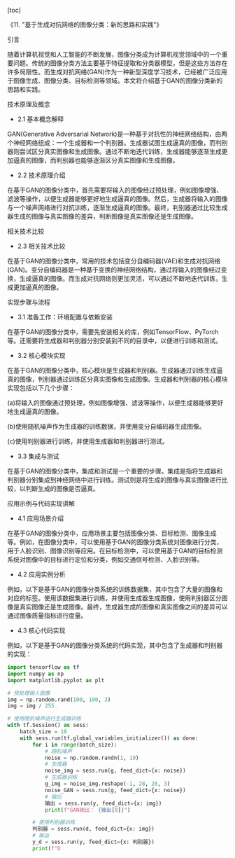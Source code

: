 
[toc]                    
                
                
《11. "基于生成对抗网络的图像分类：新的思路和实践"》

引言

随着计算机视觉和人工智能的不断发展，图像分类成为计算机视觉领域中的一个重要问题。传统的图像分类方法主要基于特征提取和分类器模型，但是这些方法存在许多局限性。而生成对抗网络(GAN)作为一种新型深度学习技术，已经被广泛应用于图像生成、图像分类、目标检测等领域。本文将介绍基于GAN的图像分类新的思路和实践。

技术原理及概念

- 2.1 基本概念解释

GAN(Generative Adversarial Network)是一种基于对抗性的神经网络结构，由两个神经网络组成：一个生成器和一个判别器。生成器试图生成逼真的图像，而判别器则尝试区分真实图像和生成图像。通过不断地迭代训练，生成器能够逐渐生成更加逼真的图像，而判别器也能够逐渐区分真实图像和生成图像。

- 2.2 技术原理介绍

在基于GAN的图像分类中，首先需要将输入的图像经过预处理，例如图像增强、滤波等操作，以便生成器能够更好地生成逼真的图像。然后，生成器将输入的图像与一个噪声网络进行对抗训练，逐渐生成逼真的图像。最终，判别器通过比较生成器生成的图像与真实图像的差异，判断图像是真实图像还是生成图像。

相关技术比较

- 2.3 相关技术比较

在基于GAN的图像分类中，常用的技术包括变分自编码器(VAE)和生成对抗网络(GAN)。变分自编码器是一种基于变换的神经网络结构，通过将输入的图像经过变换，生成逼真的图像。而生成对抗网络则更加灵活，可以通过不断地迭代训练，生成更加逼真的图像。

实现步骤与流程

- 3.1 准备工作：环境配置与依赖安装

在基于GAN的图像分类中，需要先安装相关的库，例如TensorFlow、PyTorch等。还需要将生成器和判别器分别安装到不同的目录中，以便进行训练和测试。

- 3.2 核心模块实现

在基于GAN的图像分类中，核心模块是生成器和判别器。生成器通过训练生成逼真的图像，判别器通过训练区分真实图像和生成图像。生成器和判别器的核心模块实现包括以下几个步骤：

(a)将输入的图像通过预处理，例如图像增强、滤波等操作，以便生成器能够更好地生成逼真的图像。

(b)使用随机噪声作为生成器的训练数据，并使用变分自编码器生成图像。

(c)使用判别器进行训练，并使用生成器和判别器进行测试。

- 3.3 集成与测试

在基于GAN的图像分类中，集成和测试是一个重要的步骤。集成是指将生成器和判别器分别集成到神经网络中进行训练。测试则是将生成的图像与真实图像进行比较，以判断生成的图像是否逼真。

应用示例与代码实现讲解

- 4.1 应用场景介绍

在基于GAN的图像分类中，应用场景主要包括图像分类、目标检测、图像生成等。例如，在图像分类中，可以使用基于GAN的图像分类系统对图像进行分类，用于人脸识别、图像识别等应用。在目标检测中，可以使用基于GAN的目标检测系统对图像中的目标进行定位和分类，例如交通信号检测、人脸识别等。

- 4.2 应用实例分析

例如，以下是基于GAN的图像分类系统的训练数据集，其中包含了大量的图像和对应的标签。使用该数据集进行训练，并使用生成器生成图像，使用判别器区分图像是真实图像还是生成图像。最终，生成器生成的图像和真实图像之间的差异可以通过图像质量指标进行度量。

- 4.3 核心代码实现

例如，以下是基于GAN的图像分类系统的代码实现，其中包含了生成器和判别器的实现：

```python
import tensorflow as tf
import numpy as np
import matplotlib.pyplot as plt

# 预处理输入图像
img = np.random.rand(100, 100, 3)
img = img / 255.

# 使用随机噪声进行生成器训练
with tf.Session() as sess:
    batch_size = 10
    with sess.run(tf.global_variables_initializer()) as done:
        for i in range(batch_size):
            # 随机噪声
            noise = np.random.randn(1, 10)
            # 生成器
            noise_img = sess.run(g, feed_dict={x: noise})
            # 生成器训练
            g_img = noise_img.reshape(-1, 28, 28, 3)
            noise_GAN = sess.run(g, feed_dict={x: noise})
            # 输出
            输出 = sess.run(y, feed_dict={x: img})
            print(f"GAN输出： {输出[0]}")

        # 使用判别器训练
        判别器 = sess.run(d, feed_dict={x: img})
        # 输出
        y_d = sess.run(y, feed_dict={x: 判别器})
        print(f"D

